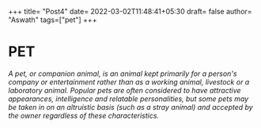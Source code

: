 +++
title= "Post4"
date= 2022-03-02T11:48:41+05:30
draft= false
author= "Aswath"
tags=["pet"]
+++

# PET

_A pet, or companion animal, is an animal kept primarily for a person's company or entertainment rather than as a working animal, livestock or a laboratory animal. Popular pets are often considered to have attractive appearances, intelligence and relatable personalities, but some pets may be taken in on an altruistic basis (such as a stray animal) and accepted by the owner regardless of these characteristics._


